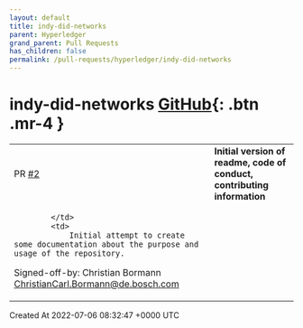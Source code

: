```yaml
---
layout: default
title: indy-did-networks
parent: Hyperledger
grand_parent: Pull Requests
has_children: false
permalink: /pull-requests/hyperledger/indy-did-networks
---
```


# indy-did-networks <span class="fs-3 right-align">[GitHub](https://github.com/hyperledger/indy-did-networks){: .btn .mr-4 }</span>


<div>
    <table>
        <tr>
            <td>
                PR <a href="https://github.com/hyperledger/indy-did-networks/pull/2" class=".btn">#2</a>
            </td>
            <td>
                <b>
                    Initial version of readme, code of conduct, contributing information
                </b>
            </td>
        </tr>
        <tr>
            <td>
                
            </td>
            <td>
                Initial attempt to create some documentation about the purpose and usage of the repository.

Signed-off-by: Christian Bormann <ChristianCarl.Bormann@de.bosch.com>
            </td>
        </tr>
    </table>
    <div class="right-align">
        Created At 2022-07-06 08:32:47 +0000 UTC
    </div>
</div>

